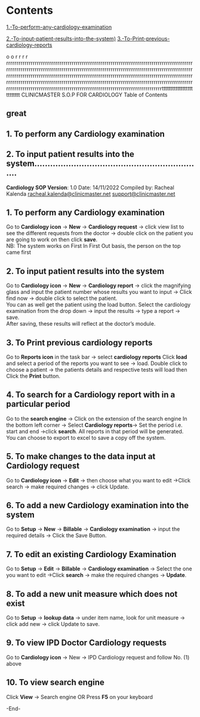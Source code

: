 # Contents
[1.-To-perform-any-cardiology-examination](#1.-to-perform-any-cardiology-examination)

[2.-To-input-patient-results-into-the-system)](#2.-To-input-patient-results-into-the-system)
[3.-To-Print-previous-cardiology-reports](#To-Print-previous-cardiology-reports)
[](#)
[](#)
[](#)
[](#)
[](#)
[](#)



o
o
r
r
r
r
rrrrrrrrrrrrrrrrrrrrrrrrrrrrrrrrrrrrrrrrrrrrrrrrrrrrrrrrrrrrrrrrrrrrrrrrrrrrrrrrrrrrrrrrrrrrrrrrrrrrrrrrrrrrrrrrrrrrrrrrrrrrrrrrrrrrrrrrrrrrrrrrrrrrrrrrrrrrrrrrrrrrrrrrrrrrrrrrrrrrrrrrrrrrrrrrrrrrrrrrrrrrrrrrrrrrrrrrrrrrrrrrrrrrrrrrrrrrrrrrrrrrrrrrrrrrrrrrrrrrrrrrrrrrrrrrrrrrrrrrrrrrrrrrrrrrrrrrrrrrrrrrrrrrrrrrrrrrrrrrrrrrrrrrrrrrrrrrrrrrrrrrrrrrrrrrrrrrrrrrrrrrrrrrrrrrrrrrrrrrrrrrrrrrrrrrrrrrrrrrrrrrrrrrrrrrrrrrrrrrrrrrrrrrrrrrrrrrrrrrtttttttttttttttttttttttttt
CLINICMASTER S.O.P FOR CARDIOLOGY 
 Table of Contents  
## great 
## 1. To perform any Cardiology examination 
## 2. To input patient results into the system.................................................................

**Cardiology SOP Version**: 1.0 Date: 14/11/2022 
Compiled by: Racheal Kalenda 
racheal.kalenda@clinicmaster.net 
support@clinicmaster.net

## 1. To perform any Cardiology examination  
Go to **Cardiology icon** → **New** → **Cardiology request** → click view list to see the  different requests from the doctor → double click on the patient you are going to work  on then click **save**.  
NB: The system works on First In First Out basis, the person on the top came first  
## 2. To input patient results into the system  
Go to **Cardiology icon** → **New** → **Cardiology report** → click the magnifying glass and  input the patient number whose results you want to input → Click find now → double  click to select the patient.  
You can as well get the patient using the load button. 
Select the cardiology examination from the drop down → input the results → type a  report → save.  
After saving, these results will reflect at the doctor’s module.  
## 3. To Print previous cardiology reports  
Go to **Reports icon** in the task bar → select **cardiology reports** 
Click **load** and select a period of the reports you want to see → load. 
Double click to choose a patient → the patients details and respective tests will load  then Click the **Print** button. 
## 4. To search for a Cardiology report with in a particular period  
Go to the **search engine** → Click on the extension of the search engine  In the bottom left corner → Select **Cardiology reports**→ Set the period i.e. start and  end →click **search**. 
All reports in that period will be generated.  
 You can choose to export to excel to save a copy off the system. 

## 5. To make changes to the data input at Cardiology request  
Go to **Cardiology icon** → **Edit** → then choose what you want to edit →Click search → make required changes → click Update.  
## 6. To add a new Cardiology examination into the system  
Go to **Setup** → **New** → **Billable** → **Cardiology examination** → input the required  details → Click the Save Button.  
## 7. To edit an existing Cardiology Examination  
Go to **Setup** → **Edit** → **Billable** → **Cardiology examination** → Select the one you want  to edit →Click **search** → make the required changes → **Update**.  
## 8. To add a new unit measure which does not exist  
Go to **Setup** → **lookup data** → under item name, look for unit measure → click add  new → click Update to save.  
## 9. To view IPD Doctor Cardiology requests  
Go to **Cardiology icon** → New → IPD Cardiology request and follow No. (1) above  
## 10. To view search engine  
Click **View** → Search engine OR Press **F5** on your keyboard  

-End-
